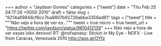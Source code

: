 
+++
author = "Jaydson Gomes"
categories = ["tweet"]
date = "Thu Feb 25 04:17:26 +0000 2010"
draft = false
slug = "6214a69848cf6cc7ba8807b92726abbe3356ad61"
tags = ["tweet"]
title = """Não vejo a hora de ver es..."""
tweet = true
micro = true
tweet_url = "https://twitter.com/jaydson/status/9610412139"
+++
Não vejo a hora de ver esses loko denovo! RT: @nofxpoesy: Stickin In My Eye - NOFX - Live from Caracas, Venezuela 2010 http://goo.gl/OYfz

